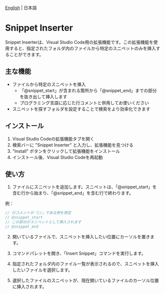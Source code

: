 [English](README.md) | 日本語
# Snippet Inserter

 Snippet Inserterは、Visual Studio Code用の拡張機能です。この拡張機能を使用すると、指定されたフォルダ内のファイルから特定のスニペットのみを挿入することができます。

## 主な機能

- ファイルから特定のスニペットを挿入
  - 「@snippet_start」が含まれる箇所から「@snippet_end」までの部分を抜き出して挿入します
  - プログラミング言語に応じた行コメントと併用してお使いください
- スニペットを探すフォルダを設定することで検索をより効率化できます

## インストール

1. Visual Studio Codeの拡張機能タブを開く
2. 検索バーに "Snippet Inserter" と入力し、拡張機能を見つける
3. "Install" ボタンをクリックして拡張機能をインストール
4. インストール後、Visual Studio Codeを再起動

## 使い方

1. ファイルにスニペットを追加します。スニペットは、「@snippet_start」を含む行から始まり、「@snippet_end」を含む行で終わります。

例：

```cpp
// 行コメントが「//」である例を想定
// @snippet_start
// この部分がスニペットとして挿入されます
// @snippet_end
```

2. 開いているファイルで、スニペットを挿入したい位置にカーソルを置きます。

3. コマンドパレットを開き、「Insert Snippet」コマンドを実行します。

4. 指定されたフォルダ内のファイル一覧が表示されるので、スニペットを挿入したいファイルを選択します。

5. 選択したファイルのスニペットが、現在開いているファイルのカーソル位置に挿入されます。